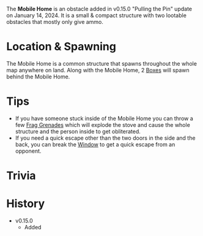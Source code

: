 The **Mobile Home** is an obstacle added in v0.15.0 "Pulling the Pin" update on January 14, 2024. It is a small & compact structure with two lootable obstacles that mostly only give ammo. 

# Location & Spawning

The Mobile Home is a common structure that spawns throughout the whole map anywhere on land. Along with the Mobile Home, 2 [Boxes](/obstacles/box) will spawn behind the Mobile Home.

# Tips

 - If you have someone stuck inside of the Mobile Home you can throw a few [Frag Grenades](/weapons/throwables/frag_grenade) which will explode the stove and cause the whole structure and the person inside to get obliterated.
 - If you need a quick escape other than the two doors in the side and the back, you can break the [Window](/obstacles/mobile_home_window) to get a quick escape from an opponent.

 # Trivia

 # History 

  - v0.15.0
    - Added
 
